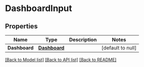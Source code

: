 # DashboardInput

## Properties
Name | Type | Description | Notes
------------ | ------------- | ------------- | -------------
**Dashboard** | [**Dashboard**](Dashboard.md) |  | [default to null]

[[Back to Model list]](../README.md#documentation-for-models) [[Back to API list]](../README.md#documentation-for-api-endpoints) [[Back to README]](../README.md)


